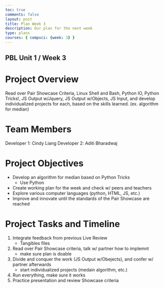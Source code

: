 ```yaml
---
toc: true
comments: false
layout: post
title: Plan Week 3
description: Our plan for the next week 
type: plans
courses: { compsci: {week: 3} }
---
```

## PBL Unit 1 / Week 3

# Project Overview
Read over Pair Showcase Criteria, Linux Shell and Bash, Python IO, Python Tricks!, JS Output w/Jquery, JS Output w/Objects, JS Input, and develop individualized projects for each, based on the skills learned. (ex. algorithm for median)

# Team Members
Developer 1: Cindy Liang
Developer 2: Aditi Bharadwaj

# Project Objectives
- Develop an algorithm for median based on Python Tricks
    - Use Python
- Create working plan for the week and check w/ peers and teachers
- Explore various computer languages (python, HTML, JS, etc.)
- Improve and innovate until the standards of the Pair Showcase are reached

# Project Tasks and Timeline

1. Integrate feedback from previous Live Review
    - Tangibles files
2. Read over Pair Showcase criteria, talk w/ partner how to implemnt
    - make sure plan is doable
3. Divide and conquer the work (JS Output w/Obejects), and confer w/ partner afterwards
    - start individualized projects (medain algorithm, etc.)
4. Run everything, make sure it works
5. Practice presentation and review Showcase criteria

